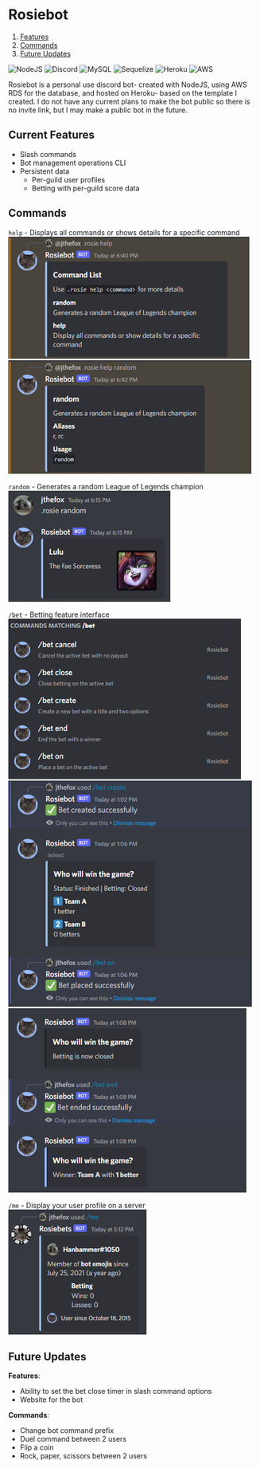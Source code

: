 # Rosiebot

1. [Features](#current-features)
2. [Commands](#commands)
3. [Future Updates](#future-updates)

![NodeJS](https://img.shields.io/badge/node.js-6DA55F?style=for-the-badge&logo=node.js&logoColor=white)
![Discord](https://img.shields.io/badge/discord.js-%237289DA.svg?style=for-the-badge&logo=discord&logoColor=white)
![MySQL](https://img.shields.io/badge/mysql-%2300f.svg?style=for-the-badge&logo=mysql&logoColor=white)
![Sequelize](https://img.shields.io/badge/Sequelize-52B0E7?style=for-the-badge&logo=Sequelize&logoColor=white)
![Heroku](https://img.shields.io/badge/heroku-%23430098.svg?style=for-the-badge&logo=heroku&logoColor=white)
![AWS](https://img.shields.io/badge/AWS-%23FF9900.svg?style=for-the-badge&logo=amazon-aws&logoColor=white)

Rosiebot is a personal use discord bot- created with NodeJS, using AWS RDS for the database, and hosted on Heroku- based on the template I created. I do not have any current plans to make the bot public so there is no invite link, but I may make a public bot in the future.

## Current Features
- Slash commands
- Bot management operations CLI
- Persistent data
  - Per-guild user profiles
  - Betting with per-guild score data

## Commands
`help` - Displays all commands or shows details for a specific command<br>
![Basic usage of the help command](./assets/cmd-help1.png)
![Usage of the help command for a specific command](./assets/cmd-help2.png)

`random` - Generates a random League of Legends champion<br>
![Usage of the random command](./assets/cmd-random.png)

`/bet` - Betting feature interface<br>
![List of available bet commands](./assets/cmd-bet1.png)<br>
![Creating and placing a bet with /bet](./assets/cmd-bet2.png)
![Closing and ending a bet with /bet](./assets/cmd-bet3.png)

`/me` - Display your user profile on a server<br>
![Usage of the /me command](./assets/cmd-me.png)

## Future Updates
**Features**:
- Ability to set the bet close timer in slash command options
- Website for the bot

**Commands**:
- Change bot command prefix
- Duel command between 2 users
- Flip a coin 
- Rock, paper, scissors between 2 users

